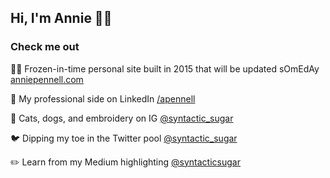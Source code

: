 ## Hi, I'm Annie 💁‍♀️

<!--
**apennell/apennell** is a ✨ _special_ ✨ repository because its `README.md` (this file) appears on your GitHub profile.

Here are some ideas to get you started:

- 🔭 I’m currently working on ...
- 🌱 I’m currently learning ...
- 👯 I’m looking to collaborate on ...
- 🤔 I’m looking for help with ...
- 💬 Ask me about ...
- 📫 How to reach me: ...
- 😄 Pronouns: ...
- ⚡ Fun fact: ...

- Goals for 2020
- My values
- How I work
- Get in touch/check me out
-->

### Check me out

👩‍💻 Frozen-in-time personal site built in 2015 that will be updated sOmEdAy [anniepennell.com](https://anniepennell.com/)

💼 My professional side on LinkedIn [/apennell](https://www.linkedin.com/in/anniepennell/)

📸 Cats, dogs, and embroidery on IG [@syntactic_sugar](https://www.instagram.com/syntactic_sugar/)

🐦 Dipping my toe in the Twitter pool [@syntactic_sugar](https://twitter.com/syntacticXsugar)

✏️ Learn from my Medium highlighting [@syntacticsugar](https://medium.com/@syntacticsugar/highlights)
